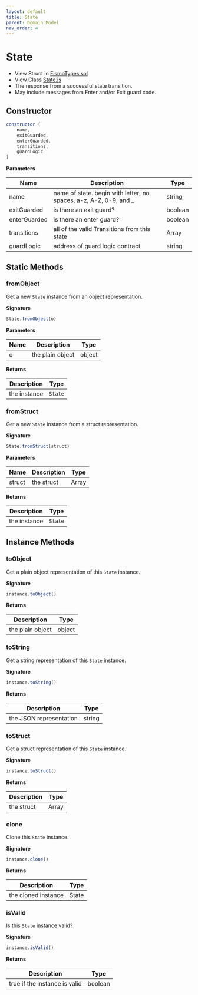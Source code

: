 ```yaml
---
layout: default
title: State
parent: Domain Model
nav_order: 4
---
```

# State
* View Struct in [FismoTypes.sol](https://github.com/cliffhall/Fismo/blob/main/contracts/domain/FismoTypes.sol#L28)
* View Class [State.js](https://github.com/cliffhall/Fismo/blob/main/scripts/domain/entity/State.js)
* The response from a successful state transition. 
* May include messages from Enter and/or Exit guard code.

## Constructor

```javascript
constructor (
    name, 
    exitGuarded, 
    enterGuarded, 
    transitions, 
    guardLogic
)
```

**Parameters**

| Name          | Description                                                       | Type    |
|---------------|-------------------------------------------------------------------|---------|
| name          | name of state. begin with letter, no spaces, a-z, A-Z, 0-9, and _ | string  |
| exitGuarded   | is there an exit guard?                                           | boolean |
| enterGuarded  | is there an enter guard?                                          | boolean |
| transitions   | all of the valid Transitions from this state                      | Array   |
| guardLogic    | address of guard logic contract  | string  |

## Static Methods

### fromObject
Get a new `State` instance from an object representation.

**Signature**
```javascript
State.fromObject(o)
```
**Parameters**

| Name     | Description      | Type   |
|----------|------------------|--------|
| o        | the plain object | object | 

**Returns**

| Description       | Type           |
|-------------------|----------------|
| the instance | `State` | 

### fromStruct
Get a new `State` instance from a struct representation.

**Signature**
```javascript
State.fromStruct(struct)
```
**Parameters**

| Name   | Description | Type  |
|--------|-------------|-------|
| struct | the struct  | Array | 

**Returns**

| Description       | Type           |
|-------------------|----------------|
| the instance | `State` |

## Instance Methods

### toObject
Get a plain object representation of this `State` instance.

**Signature**
```javascript
instance.toObject()
```

**Returns**

| Description       | Type   |
|-------------------|--------|
|  the plain object | object | 

### toString
Get a string representation of this `State` instance.

**Signature**
```javascript
instance.toString()
```

**Returns**

| Description              | Type   |
|--------------------------|--------|
| the JSON representation | string | 

### toStruct
Get a struct representation of this `State` instance.

**Signature**
```javascript
instance.toStruct()
```

**Returns**

| Description | Type  |
|-------------|-------|
| the struct  | Array | 

### clone
Clone this `State` instance.

**Signature**
```javascript
instance.clone()
```

**Returns**

| Description         | Type           |
|---------------------|----------------|
| the cloned instance | State | 

### isValid
Is this `State` instance valid?

**Signature**
```javascript
instance.isValid()
```

**Returns**

| Description                   | Type    |
|-------------------------------|---------|
| true if the instance is valid | boolean | 
